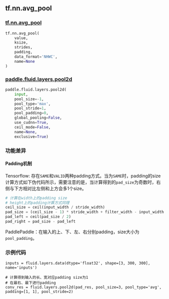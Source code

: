 ## tf.nn.avg_pool

### [tf.nn.avg_pool](https://www.tensorflow.org/versions/r1.10/api_docs/python/tf/nn/avg_pool)

``` python
tf.nn.avg_pool(
    value,
    ksize,
    strides,
    padding,
    data_format='NHWC',
    name=None
)
```


### [paddle.fluid.layers.pool2d](http://paddlepaddle.org/documentation/docs/en/1.3/api/layers.html#permalink-116-pool2d)
``` python
paddle.fluid.layers.pool2d(
    input, 
    pool_size=-1, 
    pool_type='max', 
    pool_stride=1, 
    pool_padding=0, 
    global_pooling=False, 
    use_cudnn=True, 
    ceil_mode=False, 
    name=None, 
    exclusive=True)
```
### 功能差异

#### Padding机制

Tensorflow: 存在`SAME`和`VALID`两种padding方式。当为`SAME`时，padding的size计算方式如下伪代码所示，需要注意的是，当计算得到的`pad_size`为奇数时，右侧与下方相对比左侧和上方会多1个size。
``` python
# 计算在width上的padding size
# height上的padding计算方式同理
ceil_size = ceil(input_width / stride_width)
pad_size = (ceil_size - 1) * stride_width + filter_width - input_width
pad_left = ceil(pad_size / 2)
pad_right = pad_size - pad_left
```
PaddlePaddle：在输入的上、下、左、右分别padding，size大小为`pool_padding`。

### 示例代码
```
inputs = fluid.layers.data(dtype='float32', shape=[3, 300, 300], name='inputs')

# 计算得到输入的长、宽对应padding size为1
# 在最右、最下进行padding
conv_res = fluid.layers.pool2d(pad_res, pool_size=3, pool_type='avg', padding=[1, 1], pool_stride=2)
```
